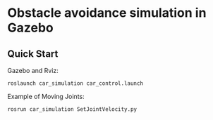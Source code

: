 # Obstacle avoidance simulation in Gazebo
## Quick Start
Gazebo and Rviz:

    roslaunch car_simulation car_control.launch

Example of Moving Joints:

    rosrun car_simulation SetJointVelocity.py  